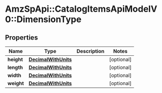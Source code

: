 # AmzSpApi::CatalogItemsApiModelV0::DimensionType

## Properties
Name | Type | Description | Notes
------------ | ------------- | ------------- | -------------
**height** | [**DecimalWithUnits**](DecimalWithUnits.md) |  | [optional] 
**length** | [**DecimalWithUnits**](DecimalWithUnits.md) |  | [optional] 
**width** | [**DecimalWithUnits**](DecimalWithUnits.md) |  | [optional] 
**weight** | [**DecimalWithUnits**](DecimalWithUnits.md) |  | [optional] 


